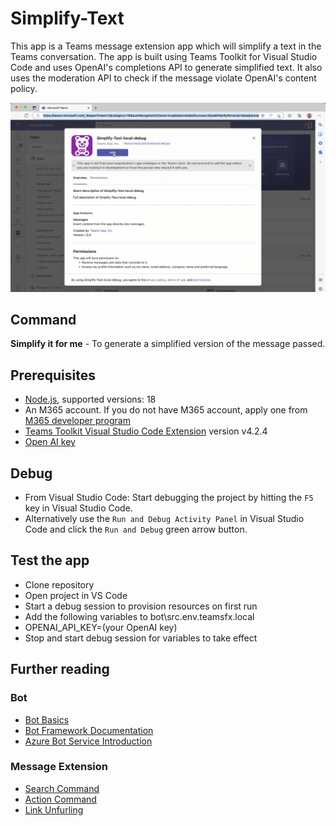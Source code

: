 # Simplify-Text

This app is a Teams message extension app which will simplify a text in the Teams conversation.
The app is built using Teams Toolkit for Visual Studio Code and uses OpenAI's completions API to generate simplified text. It also uses the moderation API to check if the message violate OpenAI's content policy.

![simplify app added into teams and showing a simplified text of a message](./images/simplify-ai-app.gif)

## Command

**Simplify it for me** - To generate a simplified version of the message passed.


## Prerequisites

- [Node.js](https://nodejs.org/en/), supported versions: 18
- An M365 account. If you do not have M365 account, apply one from [M365 developer program](https://developer.microsoft.com/en-us/microsoft-365/dev-program)
- [Teams Toolkit Visual Studio Code Extension](https://aka.ms/teams-toolkit) version v4.2.4 
- [Open AI key](https://platform.openai.com/account/api-keys)

## Debug

- From Visual Studio Code: Start debugging the project by hitting the `F5` key in Visual Studio Code. 
- Alternatively use the `Run and Debug Activity Panel` in Visual Studio Code and click the `Run and Debug` green arrow button.

## Test the app 

- Clone repository
- Open project in VS Code
- Start a debug session to provision resources on first run
- Add the following variables to bot\src\.env.teamsfx.local
- OPENAI_API_KEY=(your OpenAI key)
- Stop and start debug session for variables to take effect

## Further reading

### Bot

- [Bot Basics](https://docs.microsoft.com/azure/bot-service/bot-builder-basics?view=azure-bot-service-4.0)
- [Bot Framework Documentation](https://docs.botframework.com/)
- [Azure Bot Service Introduction](https://docs.microsoft.com/azure/bot-service/bot-service-overview-introduction?view=azure-bot-service-4.0)

### Message Extension

- [Search Command](https://docs.microsoft.com/en-us/microsoftteams/platform/messaging-extensions/how-to/search-commands/define-search-command)
- [Action Command](https://docs.microsoft.com/en-us/microsoftteams/platform/messaging-extensions/how-to/action-commands/define-action-command)
- [Link Unfurling](https://docs.microsoft.com/en-us/microsoftteams/platform/messaging-extensions/how-to/link-unfurling?tabs=dotnet)
